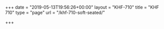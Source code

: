 +++
date = "2019-05-13T19:56:26+00:00"
layout = "KHF-710"
title = "KHF 710"
type = "page"
url = "/khf-710-soft-seated/"

+++